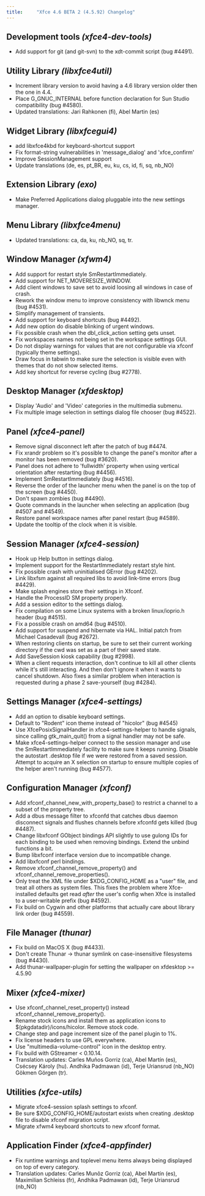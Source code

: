 ```yaml
---
title:     "Xfce 4.6 BETA 2 (4.5.92) Changelog"
---
```


## Development tools _(xfce4-dev-tools)_

* Add support for git (and git-svn) to the xdt-commit script (bug #4491).

## Utility Library _(libxfce4util)_

* Increment library version to avoid having a 4.6 library version older then the one in 4.4.
* Place G_GNUC_INTERNAL before function declaration for Sun Studio compatibility (bug #4580).
* Updated translations: Jari Rahkonen (fi), Abel Martin (es)

## Widget Library _(libxfcegui4)_

* add libxfce4kbd for keyboard-shortcut support
* Fix format-string vulnerabilities in 'message_dialog' and 'xfce_confirm'
* Improve SessionManagement support
* Update translations (de, es, pt_BR, eu, ku, cs, id, fi, sq, nb_NO)

## Extension Library _(exo)_

* Make Preferred Applications dialog pluggable into the new settings manager.

## Menu Library _(libxfce4menu)_

* Updated translations: ca, da, ku, nb_NO, sq, tr.

## Window Manager _(xfwm4)_

* Add support for restart style SmRestartImmediately.
* Add support for NET_MOVERESIZE_WINDOW.
* Add client windows to save set to avoid loosing all windows in case of crash.
* Rework the window menu to improve consistency with libwnck menu (bug #4531).
* Simplify management of transients.
* Add support for keyboard shortcuts (bug #4492).
* Add new option do disable blinking of urgent windows.
* Fix possible crash when the dbl_click_action setting gets unset.
* Fix workspaces names not being set in the workspace settings GUI.
* Do not display warnings for values that are not configurable via xfconf (typically theme settings).
* Draw focus in tabwin to make sure the selection is visible even with themes that do not show selected items.
* Add key shortcut for reverse cycling (bug #2778).

## Desktop Manager _(xfdesktop)_

* Display 'Audio' and 'Video' categories in the multimedia submenu.
* Fix multiple image selection in settings dialog file chooser (bug #4522).

## Panel _(xfce4-panel)_

* Remove signal disconnect left after the patch of bug #4474.
* Fix xrandr problem so it's possible to change the panel's monitor after a monitor has been removed (bug #3620).
* Panel does not adhere to 'fullwidth' property when using vertical orientation after restarting (bug #4456).
* Implement SmRestartImmediately (bug #4516).
* Reverse the order of the launcher menu when the panel is on the top of the screen (bug #4450).
* Don't spawn zombies (bug #4490).
* Quote commands in the launcher when selecting an application (bug #4507 and #4549).
* Restore panel workspace names after panel restart (bug #4589).
* Update the tooltip of the clock when it is visible.

## Session Manager _(xfce4-session)_

* Hook up Help button in settings dialog.
* Implement support for the RestartImmediately restart style hint.
* Fix possible crash with uninitialised GError (bug #4202).
* Link libxfsm against all required libs to avoid link-time errors (bug #4429).
* Make splash engines store their settings in Xfconf.
* Handle the ProcessID SM property properly.
* Add a session editor to the settings dialog.
* Fix compilation on some Linux systems with a broken linux/ioprio.h header (bug #4515).
* Fix a possible crash on amd64 (bug #4510).
* Add support for suspend and hibernate via HAL.  Initial patch from Michael Casadevall (bug #2672).
* When restoring clients on startup, be sure to set their current working directory if the cwd was set as a part of their saved state.
* Add SaveSession kiosk capability (bug #2998).
* When a client requests interaction, don't continue to kill all other clients while it's still interacting.  And then don't ignore it when it wants to cancel shutdown.  Also fixes a similar problem when interaction is requested during a phase 2 save-yourself (bug #4284).

## Settings Manager _(xfce4-settings)_

* Add an option to disable keyboard settings.
* Default to "Rodent" icon theme instead of "hicolor" (bug #4545)
* Use XfcePosixSignalHandler in xfce4-settings-helper to handle signals, since calling gtk_main_quit() from a signal handler may not be safe.
* Make xfce4-settings-helper connect to the session manager and use the SmRestartImmediately facility to make sure it keeps running. Disable the autostart .desktop file if we were restored from a saved session.  Attempt to acquire an X selection on startup to ensure multiple copies of the helper aren't running (bug #4577).

## Configuration Manager _(xfconf)_

* Add xfconf_channel_new_with_property_base() to restrict a channel to a subset of the property tree.
* Add a dbus message filter to xfconfd that catches dbus daemon disconnect signals and flushes channels before xfconfd gets killed (bug #4487).
* Change libxfconf GObject bindings API slightly to use gulong IDs for each binding to be used when removing bindings.  Extend the unbind functions a bit.
* Bump libxfconf interface version due to incompatible change.
* Add libxfconf perl bindings.
* Remove xfconf_channel_remove_property() and xfconf_channel_remove_properties().
* Only treat the XML file under $XDG_CONFIG_HOME as a "user" file, and treat all others as system files.  This fixes the problem where Xfce-installed defaults get read *after* the user's config when Xfce is installed to a user-writable prefix (bug #4592).
* Fix build on Cygwin and other platforms that actually care about library link order (bug #4559).

## File Manager _(thunar)_

* Fix build on MacOS X (bug #4433).
* Don't create Thunar -> thunar symlink on case-insensitive filesystems (bug #4430).
* Add thunar-wallpaper-plugin for setting the wallpaper on xfdesktop >= 4.5.90

## Mixer _(xfce4-mixer)_

* Use xfconf_channel_reset_property() instead xfconf_channel_remove_property().
* Rename stock icons and install them as application icons to $(pkgdatadir)/icons/hicolor. Remove stock code.
* Change step and page increment size of the panel plugin to 1%.
* Fix license headers to use GPL everywhere.
* Use "multimedia-volume-control" icon in the desktop entry.
* Fix build with GStreamer &lt; 0.10.14.
* Translation updates: Carles Muños Gorriz (ca), Abel Martín (es), Csécsey Károly (hu). Andhika Padmawan (id), Terje Uriansrud (nb_NO) Gökmen Görgen (tr).

## Utilities _(xfce-utils)_

* Migrate xfce4-session splash settings to xfconf.
* Be sure $XDG_CONFIG_HOME/autostart exists when creating .desktop file to disable xfconf migration script.
* Migrate xfwm4 keyboard shortcuts to new xfconf format.

## Application Finder _(xfce4-appfinder)_

* Fix runtime warnings and toplevel menu items always being displayed on top of every category.
* Translation updates: Carles Munõz Gorriz (ca), Abel Martín (es), Maximilian Schleiss (fr), Andhika Padmawan (id), Terje Uriansrud (nb_NO)
